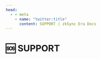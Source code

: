 ```yaml
---
head:
  - - meta
    - name: "twitter:title"
      content: SUPPORT | zkSync Era Docs
---
```


# 🆘 SUPPORT
